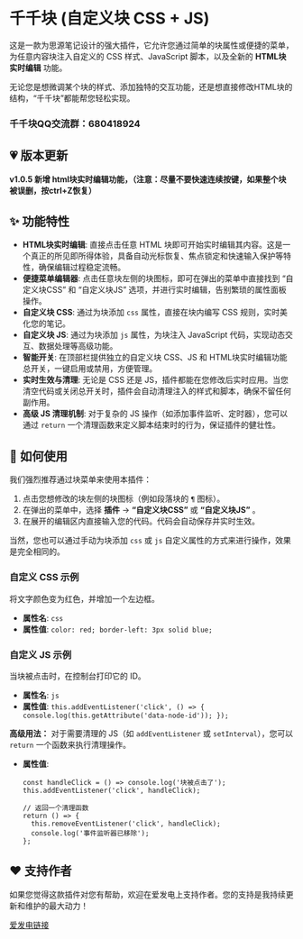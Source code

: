 # 千千块 (自定义块 CSS + JS)

这是一款为思源笔记设计的强大插件，它允许您通过简单的块属性或便捷的菜单，为任意内容块注入自定义的 CSS 样式、JavaScript 脚本，以及全新的 **HTML块实时编辑** 功能。

无论您是想微调某个块的样式、添加独特的交互功能，还是想直接修改HTML块的结构，“千千块”都能帮您轻松实现。

### 千千块QQ交流群：680418924

## 💗 版本更新

**v1.0.5 新增 html块实时编辑功能，（注意：尽量不要快速连续按键，如果整个块被误删，按ctrl+Z恢复）**

## ✨ 功能特性

- **HTML块实时编辑**: 直接点击任意 HTML 块即可开始实时编辑其内容。这是一个真正的所见即所得体验，具备自动光标恢复、焦点锁定和快速输入保护等特性，确保编辑过程稳定流畅。
- **便捷菜单编辑器**: 点击任意块左侧的块图标，即可在弹出的菜单中直接找到 “自定义块CSS” 和 “自定义块JS” 选项，并进行实时编辑，告别繁琐的属性面板操作。
- **自定义块 CSS**: 通过为块添加 `css` 属性，直接在块内编写 CSS 规则，实时美化您的笔记。
- **自定义块 JS**: 通过为块添加 `js` 属性，为块注入 JavaScript 代码，实现动态交互、数据处理等高级功能。
- **智能开关**: 在顶部栏提供独立的自定义块 CSS、JS 和 HTML块实时编辑功能总开关，一键启用或禁用，方便管理。
- **实时生效与清理**: 无论是 CSS 还是 JS，插件都能在您修改后实时应用。当您清空代码或关闭总开关时，插件会自动清理注入的样式和脚本，确保不留任何副作用。
- **高级 JS 清理机制**: 对于复杂的 JS 操作（如添加事件监听、定时器），您可以通过 `return` 一个清理函数来定义脚本结束时的行为，保证插件的健壮性。

## 🚀 如何使用

我们强烈推荐通过块菜单来使用本插件：

1. 点击您想修改的块左侧的块图标（例如段落块的 `¶` 图标）。
2. 在弹出的菜单中，选择 **插件** -\>  **“自定义块CSS”**  或  **“自定义块JS”** 。
3. 在展开的编辑区内直接输入您的代码。代码会自动保存并实时生效。

当然，您也可以通过手动为块添加 `css` 或 `js` 自定义属性的方式来进行操作，效果是完全相同的。

### 自定义 CSS 示例

将文字颜色变为红色，并增加一个左边框。

- **属性名**: `css`
- **属性值**: `color: red; border-left: 3px solid blue;`

### 自定义 JS 示例

当块被点击时，在控制台打印它的 ID。

- **属性名**: `js`
- **属性值**: `this.addEventListener('click', () => { console.log(this.getAttribute('data-node-id')); });`

**高级用法：**  对于需要清理的 JS（如 `addEventListener` 或 `setInterval`），您可以 `return` 一个函数来执行清理操作。

- **属性值**:

  ```
  const handleClick = () => console.log('块被点击了');
  this.addEventListener('click', handleClick);

  // 返回一个清理函数
  return () => {
    this.removeEventListener('click', handleClick);
    console.log('事件监听器已移除');
  };

  ```

## ❤️ 支持作者

如果您觉得这款插件对您有帮助，欢迎在爱发电上支持作者。您的支持是我持续更新和维护的最大动力！

[爱发电链接](https://afdian.com/a/QianQian517 "千千块祝你心想事成，好运连连")
